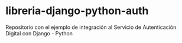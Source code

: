 # libreria-django-python-auth
Repositorio con el ejemplo de integración al Servicio de Autenticación Digital con Django - Python
